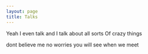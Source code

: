 ```yaml
---
layout: page
title: Talks
---
```


Yeah
I even talk
and I talk about all sorts Of crazy things

dont believe me
no worries
you will see when we meet
